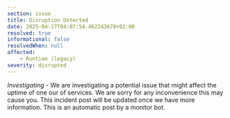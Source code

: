 ```yaml
---
section: issue
title: Disruption Detected
date: 2025-04-17T04:07:54.462243678+02:00
resolved: true
informational: false
resolvedWhen: null
affected:
    - Runtime (legacy)
severity: disrupted
---
```

*Investigating* - We are investigating a potential issue that might affect the uptime of one our of services. We are sorry for any inconvenience this may cause you. This incident post will be updated once we have more information.
This is an automatic post by a monitor bot.
